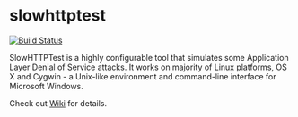 # slowhttptest #

[![Build Status](https://travis-ci.org/shekyan/slowhttptest.svg?branch=master)](https://travis-ci.org/shekyan/slowhttptest)

SlowHTTPTest is a highly configurable tool that simulates some Application Layer Denial of Service attacks. It works on majority of Linux platforms, OS X and Cygwin - a Unix-like environment and command-line interface for Microsoft Windows.

Check out [Wiki](https://github.com/shekyan/slowhttptest/wiki) for details.
